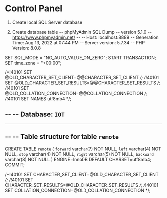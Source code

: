 # Control Panel
1. Create local SQL Server database 

2. Create database table 
-- phpMyAdmin SQL Dump
-- version 5.1.0
-- https://www.phpmyadmin.net/
--
-- Host: localhost:8889
-- Generation Time: Aug 13, 2022 at 07:44 PM
-- Server version: 5.7.34
-- PHP Version: 8.0.8

SET SQL_MODE = "NO_AUTO_VALUE_ON_ZERO";
START TRANSACTION;
SET time_zone = "+00:00";


/*!40101 SET @OLD_CHARACTER_SET_CLIENT=@@CHARACTER_SET_CLIENT */;
/*!40101 SET @OLD_CHARACTER_SET_RESULTS=@@CHARACTER_SET_RESULTS */;
/*!40101 SET @OLD_COLLATION_CONNECTION=@@COLLATION_CONNECTION */;
/*!40101 SET NAMES utf8mb4 */;

--
-- Database: `IOT`
--

-- --------------------------------------------------------

--
-- Table structure for table `remote`
--

CREATE TABLE `remote` (
  `forward` varchar(7) NOT NULL,
  `left` varchar(4) NOT NULL,
  `stop` varchar(4) NOT NULL,
  `right` varchar(5) NOT NULL,
  `backward` varchar(8) NOT NULL
) ENGINE=InnoDB DEFAULT CHARSET=utf8mb4;
COMMIT;

/*!40101 SET CHARACTER_SET_CLIENT=@OLD_CHARACTER_SET_CLIENT */;
/*!40101 SET CHARACTER_SET_RESULTS=@OLD_CHARACTER_SET_RESULTS */;
/*!40101 SET COLLATION_CONNECTION=@OLD_COLLATION_CONNECTION */;


